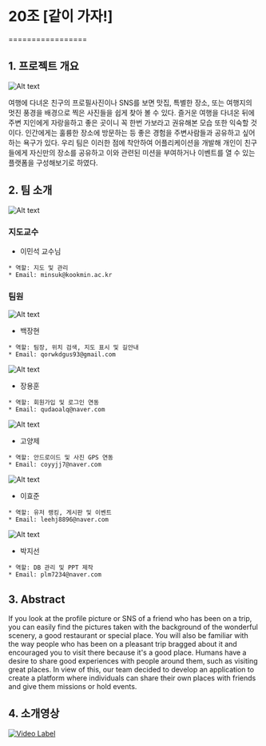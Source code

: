 # 20조 [같이 가자!]
=================

## 1. 프로젝트 개요

![Alt text](/pic/같이가자.jpg)

여행에 다녀온 친구의 프로필사진이나 SNS를 보면 맛집, 특별한 장소, 또는 여행지의 멋진 풍경을 배경으로 찍은 사진들을 쉽게 찾아 볼 수 있다. 즐거운 여행을 다녀온 뒤에  주변 지인에게 자랑을하고 좋은 곳이니 꼭 한번 가보라고 권유해본 모습 또한 익숙할 것이다. 인간에게는 훌륭한 장소에 방문하는 등 좋은 경험을 주변사람들과 공유하고 싶어하는 욕구가 있다. 우리 팀은 이러한 점에 착안하여 어플리케이션을 개발해 개인이 친구들에게 자신만의 장소를 공유하고 이와 관련된 미션을 부여하거나 이벤트를 열 수 있는 플랫폼을 구성해보기로 하였다.

## 2. 팀 소개

![Alt text](/pic/이민석교수님.jpg)

### 지도교수 

- 이민석 교수님

````
* 역할: 지도 및 관리 
* Email: minsuk@kookmin.ac.kr
````

### 팀원

![Alt text](/pic/장현.jpg)

- 백장현
````
* 역할: 팀장, 위치 검색, 지도 표시 및 길안내 
* Email: qorwkdgus93@gmail.com
````

![Alt text](/pic/용훈.jpg)

- 장용훈

````
* 역할: 회원가입 및 로그인 연동
* Email: qudaoalq@naver.com
````

![Alt text](/pic/양제.jpg)

- 고양제

````
* 역할: 안드로이드 및 사진 GPS 연동
* Email: coyyjj7@naver.com
````

![Alt text](/pic/효준.jpg)

- 이효준

````
* 역할: 유저 랭킹, 게시판 및 이벤트
* Email: leehj8896@naver.com
````

![Alt text](/pic/지선.jpg)

- 박지선

````
* 역할: DB 관리 및 PPT 제작
* Email: plm7234@naver.com
````

## 3. Abstract

If you look at the profile picture or SNS of a friend who has been on a trip, you can easily find the pictures taken with the background of the wonderful scenery, a good restaurant or special place. You will also be familiar with the way people who has been on a pleasant trip bragged about it and encouraged you to visit there because it's a good place. Humans have a desire to share good experiences with people around them, such as visiting great places. In view of this, our team decided to develop an application to create a platform where individuals can share their own places with friends and give them missions or hold events.

## 4. 소개영상


[![Video Label](/pic/표지.png)](https://youtu.be/PR_88WqhLVE)





